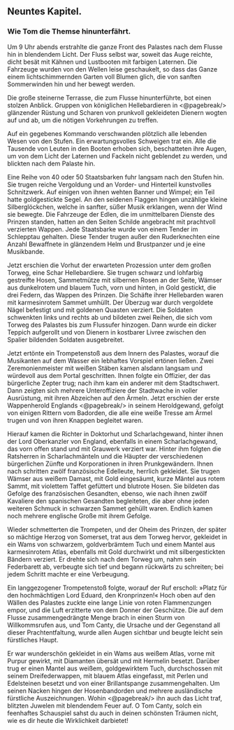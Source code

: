 
<h2>Neuntes Kapitel.</h2>

<h3>Wie Tom die Themse hinunterfährt.</h3>

Um 9 Uhr abends erstrahlte die ganze Front des Palastes nach
dem Flusse hin in blendendem Licht. Der Fluss selbst war, soweit das
Auge reichte, dicht besät mit Kähnen und Lustbooten mit farbigen
Laternen. Die Fahrzeuge wurden von den Wellen leise geschaukelt,
so dass das Ganze einem lichtschimmernden Garten voll Blumen
glich, die von sanften Sommerwinden hin und her bewegt werden.

Die große steinerne Terrasse, die zum Flusse hinunterführte, bot
einen stolzen Anblick. Gruppen von königlichen Hellebardieren in 
<@pagebreak/>
glänzender Rüstung und Scharen von prunkvoll gekleideten Dienern
wogten auf und ab, um die nötigen Vorkehrungen zu treffen.

Auf ein gegebenes Kommando verschwanden plötzlich alle lebenden
Wesen von den Stufen. Ein erwartungsvolles Schweigen trat
ein. Alle die Tausende von Leuten in den Booten erhoben sich,
beschatteten ihre Augen, um von dem Licht der Laternen und Fackeln
nicht geblendet zu werden, und blickten nach dem Palaste hin.

Eine Reihe von 40 oder 50 Staatsbarken fuhr langsam nach
den Stufen hin. Sie trugen reiche Vergoldung und an Vorder- und
Hinterteil kunstvolles Schnitzwerk. Auf einigen von ihnen wehten
Banner und Wimpel; ein Teil hatte goldgestickte Segel. An den
seidenen Flaggen hingen unzählige kleine Silberglöckchen, welche
in sanfter, süßer Musik erklangen, wenn der Wind sie bewegte. Die
Fahrzeuge der Edlen, die im unmittelbaren Dienste des Prinzen
standen, hatten an den Seiten Schilde angebracht mit prachtvoll
verzierten Wappen. Jede Staatsbarke wurde von einem Tender im
Schlepptau gehalten. Diese Tender trugen außer den Ruderknechten
eine Anzahl Bewaffnete in glänzendem Helm und Brustpanzer
und je eine Musikbande.

Jetzt erschien die Vorhut der erwarteten Prozession unter dem
großen Torweg, eine Schar Hellebardiere. Sie trugen schwarz und
lohfarbig gestreifte Hosen, Sammetmütze mit silbernen Rosen an
der Seite, Wämser aus dunkelrotem und blauem Tuch, vorn und
hinten, in Gold gestickt, die drei Federn, das Wappen des Prinzen.
Die Schäfte ihrer Hellebarden waren mit karmesinrotem Sammet
umhüllt. Der Überzug war durch vergoldete Nägel befestigt und
mit goldenen Quasten verziert. Die Soldaten schwenkten links und
rechts ab und bildeten zwei Reihen, die sich vom Torweg des Palastes
bis zum Flussufer hinzogen. Dann wurde ein dicker Teppich aufgerollt
und von Dienern in kostbarer Livree zwischen den Spalier
bildenden Soldaten ausgebreitet.

Jetzt ertönte ein Trompetenstoß aus dem Innern des Palastes,
worauf die Musikanten auf dem Wasser ein lebhaftes Vorspiel ertönen
ließen. Zwei Zeremonienmeister mit weißen Stäben kamen
alsdann langsam und würdevoll aus dem Portal geschritten. Ihnen
folgte ein Offizier, der das bürgerliche Zepter trug; nach ihm kam
ein anderer mit dem Stadtschwert. Dann zeigten sich mehrere
Unteroffiziere der Stadtwache in voller Ausrüstung, mit ihren Abzeichen
auf den Ärmeln. Jetzt erschien der erste Wappenherold Englands
<@pagebreak/>
in seinem Heroldgewand, gefolgt von einigen Rittern vom
Badorden, die alle eine weiße Tresse am Ärmel trugen und von
ihren Knappen begleitet waren.

Hierauf kamen die Richter in Doktorhut und Scharlachgewand,
hinter ihnen der Lord Oberkanzler von England, ebenfalls in einem
Scharlachgewand, das vorn offen stand und mit Grauwerk verziert
war. Hinter ihm folgten die Ratsherren in Scharlachmänteln und
die Häupter der verschiedenen bürgerlichen Zünfte und Korporationen
in ihren Prunkgewändern. Ihnen nach schritten zwölf französische
Edelleute, herrlich gekleidet. Sie trugen Wämser aus weißem
Damast, mit Gold eingesäumt, kurze Mäntel aus rotem Sammt, mit
violettem Taffet gefüttert und blutrote Hosen. Sie bildeten das
Gefolge des französischen Gesandten, ebenso, wie nach ihnen zwölf
Kavaliere den spanischen Gesandten begleiteten, die aber ohne jeden
weiteren Schmuck in schwarzen Sammet gehüllt waren. Endlich
kamen noch mehrere englische Große mit ihrem Gefolge.

Wieder schmetterten die Trompeten, und der Oheim des Prinzen,
der später so mächtige Herzog von Somerset, trat aus dem Torweg
hervor, gekleidet in ein Wams von schwarzem, goldverbrämtem Tuch
und einem Mantel aus karmesinrotem Atlas, ebenfalls mit Gold
durchwirkt und mit silbergestickten Bändern verziert. Er drehte sich
nach dem Torweg um, nahm sein Federbarett ab, verbeugte sich
tief und begann rückwärts zu schreiten; bei jedem Schritt machte er
eine Verbeugung.

Ein langgezogener Trompetenstoß folgte, worauf der Ruf erscholl:
»Platz für den hochmächtigen Lord Eduard, den Kronprinzen!«
Hoch oben auf den Wällen des Palastes zuckte eine lange Linie
von roten Flammenzungen empor, und die Luft erzitterte von dem
Donner der Geschütze. Die auf dem Flusse zusammengedrängte
Menge brach in einen Sturm von Willkommsrufen aus, und Tom
Canty, die Ursache und der Gegenstand all dieser Prachtentfaltung,
wurde allen Augen sichtbar und beugte leicht sein fürstliches Haupt.

Er war wunderschön gekleidet in ein Wams aus weißem Atlas,
vorne mit Purpur gewirkt, mit Diamanten übersät und mit Hermelin
besetzt. Darüber trug er einen Mantel aus weißem, goldgewirktem
Tuch, durchschossen mit seinem Dreifederwappen, mit blauem Atlas
eingefasst, mit Perlen und Edelsteinen besetzt und von einer Brillantspange
zusammengehalten. Um seinen Nacken hingen der Hosenbandorden
und mehrere ausländische fürstliche Auszeichnungen. Wohin 
<@pagebreak/>
ihn auch das Licht traf, blitzten Juwelen mit blendendem Feuer auf.
O Tom Canty, solch ein feenhaftes Schauspiel sahst du auch in deinen
schönsten Träumen nicht, wie es dir heute die Wirklichkeit darbietet!

